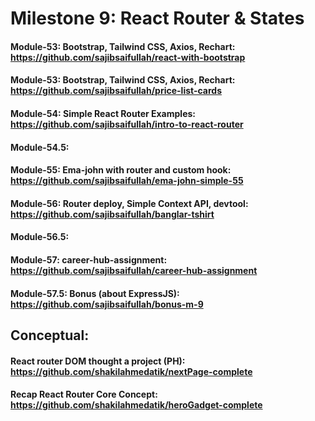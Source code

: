 # Milestone 9: React Router & States
#### Module-53: Bootstrap, Tailwind CSS, Axios, Rechart: https://github.com/sajibsaifullah/react-with-bootstrap
#### Module-53: Bootstrap, Tailwind CSS, Axios, Rechart: https://github.com/sajibsaifullah/price-list-cards
#### Module-54: Simple React Router Examples: https://github.com/sajibsaifullah/intro-to-react-router
#### Module-54.5:
#### Module-55: Ema-john with router and custom hook: https://github.com/sajibsaifullah/ema-john-simple-55
#### Module-56: Router deploy, Simple Context API, devtool: https://github.com/sajibsaifullah/banglar-tshirt
#### Module-56.5:
#### Module-57: career-hub-assignment: https://github.com/sajibsaifullah/career-hub-assignment
#### Module-57.5: Bonus (about ExpressJS): https://github.com/sajibsaifullah/bonus-m-9 

## Conceptual:
#### React router DOM thought a project (PH): https://github.com/shakilahmedatik/nextPage-complete
#### Recap React Router Core Concept: https://github.com/shakilahmedatik/heroGadget-complete
####
